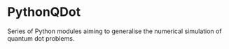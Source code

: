 # PythonQDot
Series of Python modules aiming to generalise the numerical simulation of quantum dot problems.
